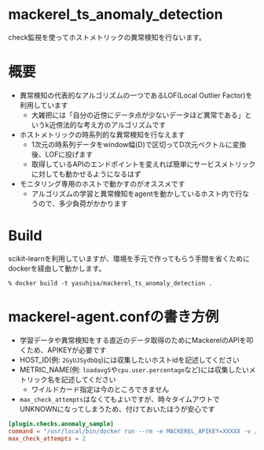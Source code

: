 # mackerel_ts_anomaly_detection
check監視を使ってホストメトリックの異常検知を行ないます。

# 概要
- 異常検知の代表的なアルゴリズムの一つであるLOF(Local Outlier Factor)を利用しています
  - 大雑把には「自分の近傍にデータ点が少ないデータほど異常である」というk近傍法的な考え方のアルゴリズムです
- ホストメトリックの時系列的な異常検知を行なえます
  - 1次元の時系列データをwindow幅(D)で区切ってD次元ベクトルに変換後、LOFに投げます
  - 取得しているAPIのエンドポイントを変えれば簡単にサービスメトリックに対しても動かせるようになるはず
- モニタリング専用のホストで動かすのがオススメです
  - アルゴリズムの学習と異常検知をagentを動かしているホスト内で行なうので、多少負荷がかかります

# Build
scikit-learnを利用していますが、環境を手元で作ってもらう手間を省くためにdockerを経由して動かします。

```
% docker build -t yasuhisa/mackerel_ts_anomaly_detection .
```

# mackerel-agent.confの書き方例
- 学習データや異常検知をする直近のデータ取得のためにMackerelのAPIを叩くため、APIKEYが必要です
- HOST_ID(例: `2GyUJSydbQq`)には収集したいホストidを記述してください
- METRIC_NAME(例: `loadavg5`や`cpu.user.percentage`など)には収集したいメトリック名を記述してください
  - ワイルドカード指定は今のところできません
- `max_check_attempts`はなくてもよいですが、時々タイムアウトでUNKNOWNになってしまうため、付けておいたほうが安心です

```conf
[plugin.checks.anomaly_sample]
command = "/usr/local/bin/docker run --rm -e MACKEREL_APIKEY=XXXXX -v /tmp:/tmp yasuhisa/mackerel_ts_anomaly_detection /app/run.sh --host-id HOST_ID --metric-name METRIC_NAME"
max_check_attempts = 2
```
